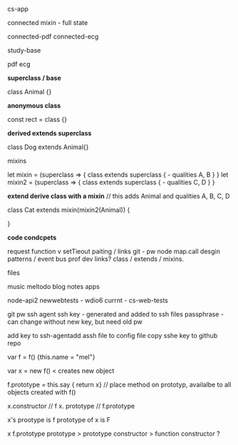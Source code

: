 
cs-app

connected mixin - full state

connected-pdf
connected-ecg

study-base

pdf
ecg



__superclass / base__

class Animal {}

__anonymous class__

const rect = class {}

__derived extends superclass__

class Dog extends Animal{}

mixins

let mixin = (superclass => {
  class extends superclass {
    - qualities A, B
  }
}
let mixin2 = (superclass => {
  class extends superclass {
    - qualities C, D
  }
}

__extend derive class with a mixin__
// this adds Animal and qualities A, B, C, D

class Cat extends mixin(mixin2(Animal)) {

}

__code condcpets__

request function v setTieout
paiting / links
git  - pw
node
map.call
desgin patterns / event bus
prof dev links? 
class / extends / mixins.  


files

music
meltodo
blog
notes
apps


node-api2
newwebtests - wdio6
currnt - cs-web-tests

git pw
ssh agent
ssh key - generated and added to ssh files
passphrase - can change without new key, but need old pw

add key to ssh-agentadd assh file to config file
copy sshe key to github repo




var f = f() {this.name = "mel"}

var x = new f()  < creates new object

f.prototype = this.say { return x} // place method on prototyp, availalbe to all objects created with f()

x.constructor // f 
x. prototype // f.prototype

x's prootype is f 
prototype of x is F

x           f.prototype
prototype > prototype
            constructor  > function constructor ? 